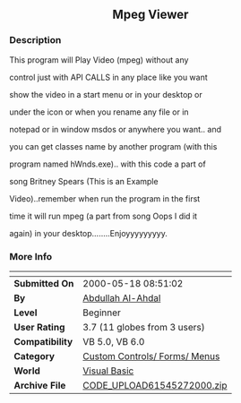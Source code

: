﻿<div align="center">

## Mpeg Viewer


</div>

### Description

This program will Play Video (mpeg) without any

control just with API CALLS in any place like you want

show the video in a start menu or in your desktop or

under the icon or when you rename any file or in

notepad or in window msdos or anywhere you want.. and

you can get classes name by another program (with this

program named hWnds.exe).. with this code a part of

song Britney Spears (This is an Example

Video)..remember when run the program in the first

time it will run mpeg (a part from song Oops I did it

again) in your desktop........Enjoyyyyyyyyy.
 
### More Info
 


<span>             |<span>
---                |---
**Submitted On**   |2000-05-18 08:51:02
**By**             |[Abdullah Al\-Ahdal](https://github.com/Planet-Source-Code/PSCIndex/blob/master/ByAuthor/abdullah-al-ahdal.md)
**Level**          |Beginner
**User Rating**    |3.7 (11 globes from 3 users)
**Compatibility**  |VB 5\.0, VB 6\.0
**Category**       |[Custom Controls/ Forms/  Menus](https://github.com/Planet-Source-Code/PSCIndex/blob/master/ByCategory/custom-controls-forms-menus__1-4.md)
**World**          |[Visual Basic](https://github.com/Planet-Source-Code/PSCIndex/blob/master/ByWorld/visual-basic.md)
**Archive File**   |[CODE\_UPLOAD61545272000\.zip](https://github.com/Planet-Source-Code/abdullah-al-ahdal-mpeg-viewer__1-8400/archive/master.zip)









